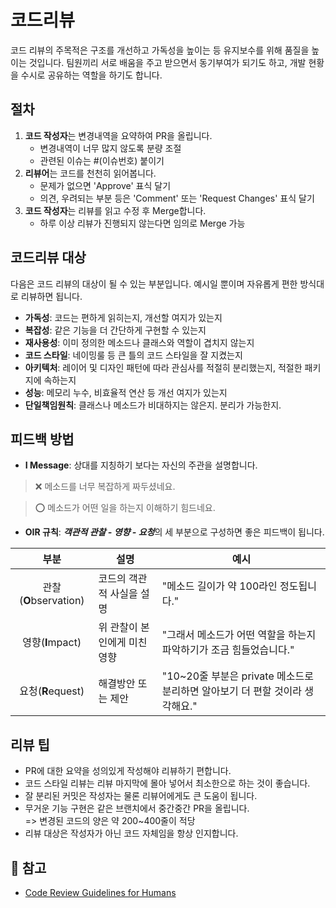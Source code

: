 # 코드리뷰
 코드 리뷰의 주목적은 구조를 개선하고 가독성을 높이는 등 유지보수를 위해 품질을 높이는 것입니다. 팀원끼리 서로 배움을 주고 받으면서 동기부여가 되기도 하고, 개발 현황을 수시로 공유하는 역할을 하기도 합니다.

## 절차
 1.  **코드 작성자**는 변경내역을 요약하여 PR을 올립니다.
      * 변경내역이 너무 많지 않도록 분량 조절
      * 관련된 이슈는 #(이슈번호) 붙이기
 2.  **리뷰어**는 코드를 천천히 읽어봅니다.
      * 문제가 없으면 'Approve' 표식 달기
      * 의견, 우려되는 부분 등은 'Comment' 또는 'Request Changes' 표식 달기
 3. **코드 작성자**는 리뷰를 읽고 수정 후 Merge합니다.
      * 하루 이상 리뷰가 진행되지 않는다면 임의로 Merge 가능

## 코드리뷰 대상
 다음은 코드 리뷰의 대상이 될 수 있는 부분입니다. 예시일 뿐이며 자유롭게 편한 방식대로 리뷰하면 됩니다.
 * **가독성**: 코드는 편하게 읽히는지, 개선할 여지가 있는지
 * **복잡성**: 같은 기능을 더 간단하게 구현할 수 있는지
 * **재사용성**: 이미 정의한 메소드나 클래스와 역할이 겹치지 않는지
 * **코드 스타일**: 네이밍룰 등 큰 틀의 코드 스타일을 잘 지켰는지
 * **아키텍처**: 레이어 및 디자인 패턴에 따라 관심사를 적절히 분리했는지, 적절한 패키지에 속하는지
 * **성능**: 메모리 누수, 비효율적 연산 등 개선 여지가 있는지
 * **단일책임원칙**: 클래스나 메소드가 비대하지는 않은지. 분리가 가능한지.

## 피드백 방법
 * **I Message**: 상대를 지칭하기 보다는 자신의 주관을 설명합니다.  
> :x: 메소드를 너무 복잡하게 짜두셨네요.

> :o: 메소드가 어떤 일을 하는지 이해하기 힘드네요.

 * **OIR 규칙**: ***객관적 관찰 - 영향 - 요청***의 세 부분으로 구성하면 좋은 피드백이 됩니다.
  
| 부분 | 설명 | 예시 |
|:----:|-----|------|
| 관찰(**O**bservation) | 코드의 객관적 사실을 설명 | "메소드 길이가 약 100라인 정도됩니다." |
| 영향(**I**mpact) | 위 관찰이 본인에게 미친 영향 | "그래서 메소드가 어떤 역할을 하는지 파악하기가 조금 힘들었습니다." |
| 요청(**R**equest) | 해결방안 또는 제안 | "10~20줄 부분은 private 메소드로 분리하면 알아보기 더 편할 것이라 생각해요." |


## 리뷰 팁
 * PR에 대한 요약을 성의있게 작성해야 리뷰하기 편합니다.
 * 코드 스타일 리뷰는 리뷰 마지막에 몰아 넣어서 최소한으로 하는 것이 좋습니다.
 * 잘 분리된 커밋은 작성자는 물론 리뷰어에게도 큰 도움이 됩니다.
 * 무거운 기능 구현은 같은 브랜치에서 중간중간 PR을 올립니다.  
    => 변경된 코드의 양은 약 200~400줄이 적당
 * 리뷰 대상은 작성자가 아닌 코드 자체임을 항상 인지합니다.

## :link: 참고
 * [Code Review Guidelines for Humans](https://phauer.com/2018/code-review-guidelines/)